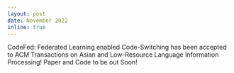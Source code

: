 ```yaml
---
layout: post
date: November 2022
inline: true
---
```

CodeFed: Federated Learning enabled Code-Switching has been accepted to ACM Transactions on Asian and Low-Resource Language Information Processing! Paper and Code to be out Soon!
